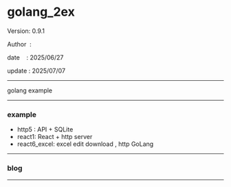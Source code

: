 ﻿# golang_2ex

 Version: 0.9.1

 Author  :

 date    : 2025/06/27

 update : 2025/07/07

***

golang example

***
### example

* http5 : API + SQLite
* react1: React + http server
* react6_excel: excel edit download , http GoLang

***
### blog

***

